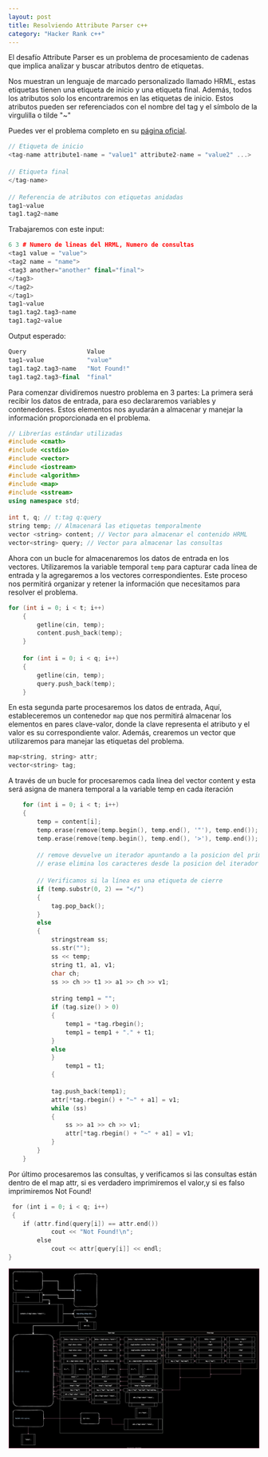```yaml
---
layout: post
title: Resolviendo Attribute Parser c++
category: "Hacker Rank c++"
---
```

El desafío Attribute Parser es un problema de procesamiento de cadenas que implica analizar y buscar atributos dentro de etiquetas.

Nos muestran un lenguaje de marcado personalizado llamado HRML, estas etiquetas tienen una etiqueta de inicio y una etiqueta final. 
Además, todos los atributos solo los encontraremos en las etiquetas de inicio.
Estos atributos pueden ser referenciados con el nombre del tag y el símbolo de la virgulilla o tilde "~"

Puedes ver el problema completo en su [página oficial](https://www.hackerrank.com/challenges/attribute-parser/problem).

```cpp
// Etiqueta de inicio
<tag-name attribute1-name = "value1" attribute2-name = "value2" ...>

// Etiqueta final
</tag-name>

// Referencia de atributos con etiquetas anidadas
tag1~value  
tag1.tag2~name
```

Trabajaremos con este input:
```cpp
6 3 # Numero de lineas del HRML, Numero de consultas
<tag1 value = "value">
<tag2 name = "name">
<tag3 another="another" final="final">
</tag3>
</tag2>
</tag1>
tag1~value
tag1.tag2.tag3~name
tag1.tag2~value
```

Output esperado:
```cpp
Query                 Value
tag1~value            "value"
tag1.tag2.tag3~name   "Not Found!"
tag1.tag2.tag3~final  "final"
```

Para comenzar dividiremos nuestro problema en 3 partes:
La primera será recibir los datos de entrada, para eso declararemos variables y contenedores. Estos elementos nos ayudarán a almacenar y manejar la información proporcionada en el problema.

```cpp
// Librerías estándar utilizadas
#include <cmath>
#include <cstdio>
#include <vector>
#include <iostream>
#include <algorithm>
#include <map>
#include <sstream>
using namespace std;

int t, q; // t:tag q:query
string temp; // Almacenará las etiquetas temporalmente
vector <string> content; // Vector para almacenar el contenido HRML
vector<string> query; // Vector para almacenar las consultas

```

Ahora con un bucle for almacenaremos los datos de entrada en los vectores. Utilizaremos la variable temporal `temp` para capturar cada línea de entrada y la agregaremos a los vectores correspondientes. Este proceso nos permitirá organizar y retener la información que necesitamos para resolver el problema.

```cpp
for (int i = 0; i < t; i++)
    {
        getline(cin, temp);
        content.push_back(temp);
    }

    for (int i = 0; i < q; i++)
    {
        getline(cin, temp);
        query.push_back(temp);
    }
```

En esta segunda parte procesaremos los datos de entrada, Aquí, estableceremos un contenedor `map` que nos permitirá almacenar los elementos en pares clave-valor, donde la clave representa el atributo y el valor es su correspondiente valor. Además, crearemos un vector que utilizaremos para manejar las etiquetas del problema.

```cpp
map<string, string> attr;
vector<string> tag;
```

A través de un bucle for procesaremos cada línea del vector content y esta será asigna de manera temporal a la variable temp en cada iteración

```cpp
    for (int i = 0; i < t; i++)
    {
        temp = content[i];
        temp.erase(remove(temp.begin(), temp.end(), '"'), temp.end());
        temp.erase(remove(temp.begin(), temp.end(), '>'), temp.end());

        // remove devuelve un iterador apuntando a la posicion del primer elemento donde empiezan los elementos eliminados
		// erase elimina los caracteres desde la posicion del iterador devuelto por remove hasta el final

		// Verificamos si la línea es una etiqueta de cierre
        if (temp.substr(0, 2) == "</")
        {
            tag.pop_back();
        }
        else
        {
            stringstream ss;
            ss.str("");
            ss << temp;
            string t1, a1, v1;
            char ch;
            ss >> ch >> t1 >> a1 >> ch >> v1;

            string temp1 = "";
            if (tag.size() > 0)
            {
                temp1 = *tag.rbegin();
                temp1 = temp1 + "." + t1;
            }
            else
            }
	            temp1 = t1;
            {
                
            tag.push_back(temp1);
            attr[*tag.rbegin() + "~" + a1] = v1;
            while (ss)
            {
                ss >> a1 >> ch >> v1;
                attr[*tag.rbegin() + "~" + a1] = v1;
            }
        }
    }
```

Por último procesaremos las consultas, y verificamos si las consultas están dentro de el map attr, si es verdadero imprimiremos el valor,y si es falso imprimiremos Not Found!

```cpp
 for (int i = 0; i < q; i++)
 {
	if (attr.find(query[i]) == attr.end())
            cout << "Not Found!\n";
        else
            cout << attr[query[i]] << endl;
}
```

![diagram-attribute-parser](https://raw.githubusercontent.com/nattdev/nattdev.github.io/main/assets/images/diagrams/diagram-attr-parser.svg)
